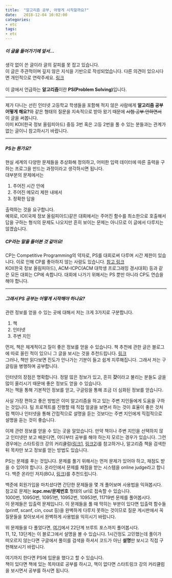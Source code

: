 ```yaml
---
title:  "알고리즘 공부, 어떻게 시작할까요?"
date:   2018-12-04 10:02:00
categories:
- etc
tags:
- etc
---
```


##### 이 글을 들어가기에 앞서...
생각 없이 쓴 글이라 글의 갈피를 못 잡고 있습니다.<br>
이 글은 주관적이며 깊지 않은 지식을 기반으로 작성되었습니다. 다른 의견이 있으시다면 개인적으로 연락주세요. <a href = "https://open.kakao.com/me/justiceHui">링크</a><br><br>
이 글에서 언급하는 <b>알고리즘</b>이란 <b>PS(Problem Solving)</b>입니다.

<hr>

제가 다니는 선린 인터넷 고등학교 학생들을 포함해 적지 않은 사람에게 <b>알고리즘 공부 어떻게 해요?</b>와 같은 형태의 질문을 지속적으로 받아 왔기 때문에 <s>시험 공부 안하면서</s> 이 글을 써봅니다.<br>
이미 KOI(한국 정보 올림피아드) 중등 3번 혹은 고등 2번을 풀 수 있는 분들과는 관계가 없는 글이니 참고하시기 바랍니다.

<hr>

##### PS는 뭔가요?
현실 세계의 다양한 문제들을 추상화해 정의하고, 어떠한 입력 데이터에 따른 출력을 구하는 프로그을 만드는 과정이라고 생각하시면 됩니다.<br>
대부분의 문제에서는<br>
1. 주어진 시간 안에
2. 주어진 메모리 제한 내에서
3. 정확한 답을

출력하는 것을 요구합니다.<br>
예외로, IOI(국제 정보 올림피아드)같은 대회에서는 주어진 함수를 최소한으로 호출해서 답을 구하는 형식의 문제도 나오지만 흔히 보이는 문제는 아니므로 이 글에서 다루지는 않겠습니다.

##### CP라는 말을 들어본 것 같아요!
CP는 Competitive Programming의 약자로, PS를 대회로써 다루며 시간 제한이 있습니다. 이로 인해 CP를 좋아하지 않는 사람도 있습니다. <a href = "https://www.acmicpc.net/blog/view/49">참고 링크</a><br>
KOI(한국 정보 올림피아드), ACM-ICPC(ACM 대학생 프로그래밍 경시대회) 등과 같은 모든 대회는 CP에 속합니다. 대회에 나가기 위해서는 PS 뿐만 아니라 CP도 연습을 해야 합니다.

<hr>

##### 그래서 PS 공부는 어떻게 시작해야 하나요?
관련 정보를 얻을 수 있는 곳에 대해서 저는 크게 3가지로 구분합니다.<br>
1. 책
2. 인터넷
3. 주변 지인

먼저, 책은 체계적이고 질이 좋은 정보를 얻을 수 있습니다. 책 추천에 관한 글은 블로그에 따로 올린 적이 있으니 그 글을 보시는 것을 추천드립니다. <a href = "https://justicehui.github.io/2018/08/30/book.html">링크</a><br>
그러나, 책만 읽다보면 진도가 안나가는 기분이 들고 쉽게 지루해집니다. 그래서 저는 구글링을 병행하며 공부합니다.

인터넷의 장점은 명확합니다. 정말 많은 정보가 있고, 흔히 <b>갓</b>이라고 불리는 분들도 글을 많이 올리시기 때문에 좋은 정보도 얻을 수 있습니다.<br>
저는 책을 통해 기본적인 정보를 얻고, 구글링을 통해 조금 더 심화된 정보를 얻습니다.

사실 가장 편하고 좋은 방법은 이미 알고리즘을 하고 있는 주변 지인들에게 도움을 구하는 것입니다. 팀 프로젝트를 진행할 때 직접 얼굴을 보면서 하는 것이 효율이 좋은 것처럼 책이나 인터넷을 통해 간접적으로 설명을 듣는 것보다는 주변 지인에게 직접적으로 설명을 듣는 것이 좋습니다.

이제 관련 정보를 얻을 수 있는 곳을 알았습니다. 만약 책이나 주변 지인을 선택하지 않고 인터넷만 보고 배운다면, 어디부터 공부를 해야 하는지 모르는 경우가 있습니다. 그런 경우에는 스타트링크 강의 커리큘럼(<a href = "https://offline.startlink.help/hc/ko/articles/360012370793">링크1</a>, <a href = "https://offline.startlink.help/hc/ko/articles/217245158">링크2</a>)를 참고하거나, 알고리즘 책을 검색한 뒤 목차만 보고 정보를 얻는 방법도 있습니다.

PS는 문제를 푸는 것입니다. 문제를 풀기 위해서는 먼저 문제가 있어야 하고, 채점도 받을 수 있어야 합니다. 온라인에서 문제를 채점을 받는 시스템을 online judge라고 합니다. 백준 온라인 저지(BOJ, <a href = "https://acmicpc.net">링크</a>)를 추천드립니다.

백준에 회원가입을 마치셨다면 간단한 문제들을 몇 개 풀어보며 사용법을 익혀봅시다. 참고로 문제는 <b>icpc.me/문제번호</b> 형태의 url로 접속할 수 있습니다.<br>
1000번, 10950번, 10951번, 10952번, 10953번, 11719번 문제를 풀어봅시다.<br>
이 문제들은 입출력 문제입니다. 이 문제들을 풀 때 막히는 부분이 있다면 입출력 함수들(printf, scanf, cin, cout 등)을 완벽하게 다루지 못하는 것이므로 질문 게시판에서 꼭 질문들을 찾아보셔서 완벽하게 사용법을 익히시기 바랍니다.<br>

위 문제들을 다 풀었다면, <a href = "https://www.acmicpc.net/step">여기</a>에서 22단계 브루트 포스까지 풀어봅시다.<br>
11, 12, 13단계는 이 블로그에서 설명을 볼 수 있습니다. 1시간정도 고민했는데 풀이가 떠오르지 않는다면 구글에서 풀이를 검색을 하셔서 코드가 아닌 <b>설명</b>만 보시고 직접 구현해보시기 바랍니다.

여기까지 한다면 PS에 입문을 했다고 할 수 있습니다.<br>
책이 있다면 책에 있는 목차대로 공부를 하시고, 책이 없다면 스타트링크 강의 커리큘럼을 보시면서 공부를 하시면 됩니다.
